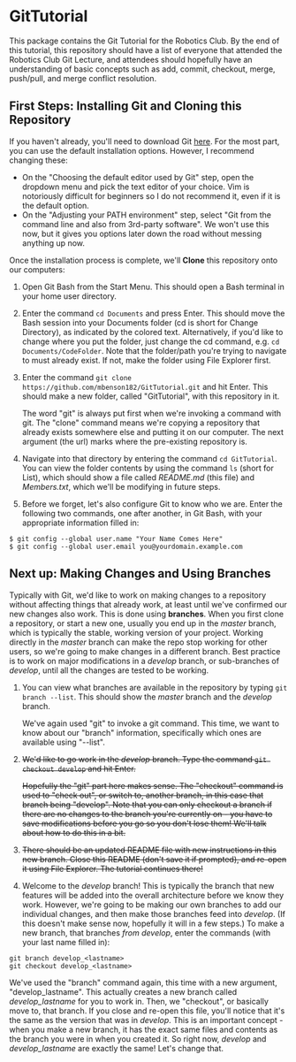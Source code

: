 # GitTutorial #

This package contains the Git Tutorial for the Robotics Club.
By the end of this tutorial, this repository should have a list of everyone that attended the Robotics Club Git Lecture, and attendees should hopefully have an understanding of basic concepts such as add, commit, checkout, merge, push/pull, and merge conflict resolution.

## First Steps: Installing Git and Cloning this Repository ##

If you haven't already, you'll need to download Git [here](https://git-scm.com/downloads). For the most part, you can use the default installation options. However, I recommend changing these:

* On the "Choosing the default editor used by Git" step, open the dropdown menu and pick the text editor of your choice. Vim is notoriously difficult for beginners so I do not recommend it, even if it is the default option.
* On the "Adjusting your PATH environment" step, select "Git from the command line and also from 3rd-party software". We won't use this now, but it gives you options later down the road without messing anything up now.

Once the installation process is complete, we'll **Clone** this repository onto our computers:

1. Open Git Bash from the Start Menu. This should open a Bash terminal in your home user directory.
2. Enter the command `cd Documents` and press Enter. This should move the Bash session into your Documents folder (cd is short for Change Directory), as indicated by the colored text. Alternatively, if you'd like to change where you put the folder, just change the cd command, e.g. `cd Documents/CodeFolder`. Note that the folder/path you're trying to navigate to must already exist. If not, make the folder using File Explorer first.
3. Enter the command `git clone https://github.com/mbenson182/GitTutorial.git` and hit Enter. This should make a new folder, called "GitTutorial", with this repository in it. 

   The word "git" is always put first when we're invoking a command with git. The "clone" command means we're copying a repository that already exists somewhere else and putting it on our computer. The next argument (the url) marks where the pre-existing repository is.

4. Navigate into that directory by entering the command `cd GitTutorial`. You can view the folder contents by using the command `ls` (short for List), which should show a file called *README.md* (this file) and *Members.txt*, which we'll be modifying in future steps.
5. Before we forget, let's also configure Git to know who we are. Enter the following two commands, one after another, in Git Bash, with your appropriate information filled in:
```
$ git config --global user.name "Your Name Comes Here"
$ git config --global user.email you@yourdomain.example.com
```

## Next up: Making Changes and Using Branches ##

Typically with Git, we'd like to work on making changes to a repository without affecting things that already work, at least until we've confirmed our new changes also work. This is done using **branches**. When you first clone a repository, or start a new one, usually you end up in the *master* branch, which is typically the stable, working version of your project. Working directly in the *master* branch can make the repo stop working for other users, so we're going to make changes in a different branch. Best practice is to work on major modifications in a *develop* branch, or sub-branches of *develop*, until all the changes are tested to be working.

1. You can view what branches are available in the repository by typing `git branch --list`. This should show the *master* branch and the *develop* branch.

   We've again used "git" to invoke a git command. This time, we want to know about our "branch" information, specifically which ones are available using "--list". 
   
2. ~~We'd like to go work in the *develop* branch. Type the command `git checkout develop` and hit Enter.~~

   ~~Hopefully the "git" part here makes sense. The "checkout" command is used to "check out", or switch to, another branch, in this case that branch being "develop". Note that you can only checkout a branch if there are no changes to the branch you're currently on - you have to save modifications before you go so you don't lose them! We'll talk about how to do this in a bit.~~

3. ~~There should be an updated README file with new instructions in this new branch. Close this README (don't save it if prompted), and re-open it using File Explorer. The tutorial continues there!~~

4. Welcome to the *develop* branch! This is typically the branch that new features will be added into the overall architecture before we know they work. However, we're going to be making our own branches to add our individual changes, and then make those branches feed into *develop*. (If this doesn't make sense now, hopefully it will in a few steps.) To make a new branch, that branches *from develop*, enter the commands (with your last name filled in):

```
git branch develop_<lastname>
git checkout develop_<lastname>
```

   We've used the "branch" command again, this time with a new argument, "develop_lastname". This actually creates a new branch called *develop_lastname* for you to work in. Then, we "checkout", or basically move to, that branch. If you close and re-open this file, you'll notice that it's the same as the version that was in *develop*. This is an important concept - when you make a new branch, it has the exact same files and contents as the branch you were in when you created it. So right now, *develop* and *develop_lastname* are exactly the same! Let's change that.
   
